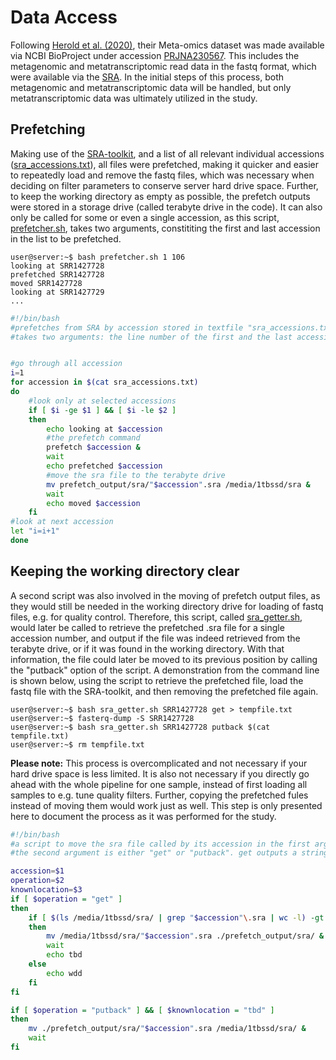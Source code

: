# Data Access

Following [Herold et al. (2020)](https://www.nature.com/articles/s41467-020-19006-2), their Meta-omics dataset was made available via NCBI BioProject under accession [PRJNA230567](https://www.ncbi.nlm.nih.gov/bioproject/?term=PRJNA230567). This includes the metagenomic and metatranscriptomic read data in the fastq format, which were available via the [SRA](https://www.ncbi.nlm.nih.gov/sra?LinkName=bioproject_sra_all&from_uid=230567).
In the initial steps of this process, both metagenomic and metatranscriptomic data will be handled, but only metatranscriptomic data was ultimately utilized in the study.

## Prefetching

Making use of the [SRA-toolkit](https://github.com/ncbi/sra-tools/wiki), and a list of all relevant individual accessions ([sra_accessions.txt](original_data/sra_accessions.txt)), all files were prefetched, making it quicker and easier to repeatedly load and remove the fastq files, which was necessary when deciding on filter parameters to conserve server hard drive space. Further, to keep the working directory as empty as possible, the prefetch outputs were stored in a storage drive (called terabyte drive in the code).
It can also only be called for some or even a single accession, as this script, [prefetcher.sh](bash/prefetcher.sh), takes two arguments, constititing the first and last accession in the list to be prefetched.
```console
user@server:~$ bash prefetcher.sh 1 106
looking at SRR1427728
prefetched SRR1427728
moved SRR1427728
looking at SRR1427729
...
```

```sh
#!/bin/bash
#prefetches from SRA by accession stored in textfile "sra_accessions.txt" and by number of accession in that file.
#takes two arguments: the line number of the first and the last accession in that file to prefetch.


#go through all accession
i=1
for accession in $(cat sra_accessions.txt)
do
	#look only at selected accessions
	if [ $i -ge $1 ] && [ $i -le $2 ]
	then
		echo looking at $accession
		#the prefetch command
		prefetch $accession &
		wait
		echo prefetched $accession
		#move the sra file to the terabyte drive
		mv prefetch_output/sra/"$accession".sra /media/1tbssd/sra &
		wait
		echo moved $accession
	fi
#look at next accession
let "i=i+1"
done
```

## Keeping the working directory clear

A second script was also involved in the moving of prefetch output files, as they would still be needed in the working directory drive for loading of fastq files, e.g. for quality control. Therefore, this script, called [sra_getter.sh](bash/sra_getter.sh), would later be called to retrieve the prefetched .sra file for a single accession number, and output if the file was indeed retrieved from the terabyte drive, or if it was found in the working directory. With that information, the file could later be moved to its previous position by calling the "putback" option of the script. A demonstration from the command line is shown below, using the script to retrieve the prefetched file, load the fastq file with the SRA-toolkit, and then removing the prefetched file again.

```console
user@server:~$ bash sra_getter.sh SRR1427728 get > tempfile.txt
user@server:~$ fasterq-dump -S SRR1427728
user@server:~$ bash sra_getter.sh SRR1427728 putback $(cat tempfile.txt)
user@server:~$ rm tempfile.txt
```

**Please note:** This process is overcomplicated and not necessary if your hard drive space is less limited. It is also not necessary if you directly go ahead with the whole pipeline for one sample, instead of first loading all samples to e.g. tune quality filters. Further, copying the prefetched fules instead of moving them would work just as well. This step is only presented here to document the process as it was performed for the study.

```sh
#!/bin/bash
#a script to move the sra file called by its accession in the first argument back where it can be used. in case it was stored on the 1TB drive, that is echoed.
#the second argument is either "get" or "putback". get outputs a string, which can be received as third argument in putback mode to put it back to its original saving position.

accession=$1
operation=$2
knownlocation=$3
if [ $operation = "get" ]
then
	if [ $(ls /media/1tbssd/sra/ | grep "$accession"\.sra | wc -l) -gt 0 ]
	then
		mv /media/1tbssd/sra/"$accession".sra ./prefetch_output/sra/ &
		wait
		echo tbd
	else
		echo wdd
	fi
fi

if [ $operation = "putback" ] && [ $knownlocation = "tbd" ]
then
	mv ./prefetch_output/sra/"$accession".sra /media/1tbssd/sra/ &
	wait
fi
```

